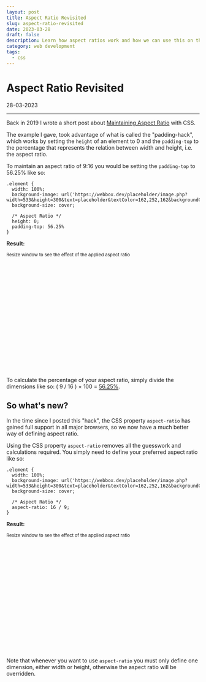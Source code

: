 ```yaml
---
layout: post
title: Aspect Ratio Revisited
slug: aspect-ratio-revisited
date: 2023-03-28
draft: false
description: Learn how aspect ratios work and how we can use this on the web
category: web development
tags:
  - css
---
```


<style>
  .result {
    text-decoration-line: underline;
    text-decoration-style: double;
  }
  .example {
    width: 100%;
    background-image: url('https://webbox.dev/placeholder/image.php?width=533&height=300&text=placeholder&textColor=162,252,162&backgroundColor=34,34,34');
    background-size: cover;
  }
  .example-1 {
    height: 0;
    padding-top: 56.25%
  }
  .example-2 {
    aspect-ratio: 16 / 9;
  }
</style>

# Aspect Ratio Revisited

<p class='timestamp'><time datetime='28-03-2023'>28-03-2023</time></p>
<hr>

Back in 2019 I wrote a short post about [Maintaining Aspect Ratio](https://triss.dev/blog/2019/06/07/maintaining-aspect-ration/) with CSS.

The example I gave, took advantage of what is called the "padding-hack",
which works by setting the `height` of an element to 0 and the `padding-top`
to the percentage that represents the relation between width and height, i.e. the aspect ratio.

To maintain an aspect ratio of 9:16 you would be setting the `padding-top` to 56.25% like so:

```
.element {
  width: 100%;
  background-image: url('https://webbox.dev/placeholder/image.php?width=533&height=300&text=placeholder&textColor=162,252,162&backgroundColor=34,34,34');
  background-size: cover;

  /* Aspect Ratio */
  height: 0;
  padding-top: 56.25%
}
```

**Result:**

<small>Resize window to see the effect of the applied aspect ratio</small>

<div class="example example-1"></div>

To calculate the percentage of your aspect ratio, simply divide the dimensions like so: ( 9 / 16 ) × 100 = <span class=result>56.25%</span>.

## So what's new?

In the time since I posted this "hack", the CSS property `aspect-ratio` has gained full support in all major browsers,
so we now have a much better way of defining aspect ratio.

Using the CSS property `aspect-ratio` removes all the guesswork and calculations required.
You simply need to define your preferred aspect ratio like so:

```
.element {
  width: 100%;
  background-image: url('https://webbox.dev/placeholder/image.php?width=533&height=300&text=placeholder&textColor=162,252,162&backgroundColor=34,34,34');
  background-size: cover;

  /* Aspect Ratio */
  aspect-ratio: 16 / 9;
}
```

**Result:**

<small>Resize window to see the effect of the applied aspect ratio</small>

<div class="example example-2"></div>

Note that whenever you want to use `aspect-ratio` you must only define one dimension, either width or height,
otherwise the aspect ratio will be overridden.
